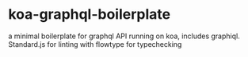 # koa-graphql-boilerplate
a minimal boilerplate for graphql API running on koa, includes graphiql. Standard.js for linting with flowtype for typechecking
